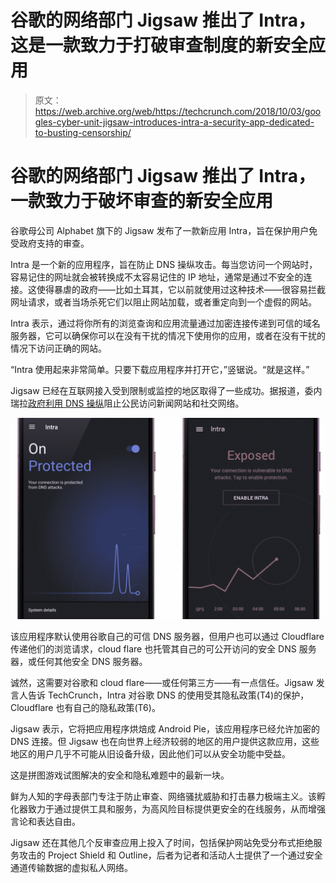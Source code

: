 # 谷歌的网络部门 Jigsaw 推出了 Intra，这是一款致力于打破审查制度的新安全应用 

> 原文：<https://web.archive.org/web/https://techcrunch.com/2018/10/03/googles-cyber-unit-jigsaw-introduces-intra-a-security-app-dedicated-to-busting-censorship/>

# 谷歌的网络部门 Jigsaw 推出了 Intra，一款致力于破坏审查的新安全应用

谷歌母公司 Alphabet 旗下的 Jigsaw 发布了一款新应用 Intra，旨在保护用户免受政府支持的审查。

Intra 是一个新的应用程序，旨在防止 DNS 操纵攻击。每当您访问一个网站时，容易记住的网址就会被转换成不太容易记住的 IP 地址，通常是通过不安全的连接。这使得暴虐的政府——比如土耳其，它以前就使用过这种技术——很容易拦截网址请求，或者当场杀死它们以阻止网站加载，或者重定向到一个虚假的网站。

Intra 表示，通过将你所有的浏览查询和应用流量通过加密连接传递到可信的域名服务器，它可以确保你可以在没有干扰的情况下使用你的应用，或者在没有干扰的情况下访问正确的网站。

“Intra 使用起来非常简单。只要下载应用程序并打开它，”竖锯说。“就是这样。”

Jigsaw 已经在互联网接入受到限制或监控的地区取得了一些成功。据报道，委内瑞拉[政府利用 DNS 操纵](https://web.archive.org/web/20230121000234/https://freedomhouse.org/report/freedom-net/2017/venezuela)阻止公民访问新闻网站和社交网络。

![](img/c15ea4df8ca343f0859e68aef277b885.png)

该应用程序默认使用谷歌自己的可信 DNS 服务器，但用户也可以通过 Cloudflare 传递他们的浏览请求，cloud flare 也托管其自己的可公开访问的安全 DNS 服务器，或任何其他安全 DNS 服务器。

诚然，这需要对谷歌和 cloud flare——或任何第三方——有一点信任。Jigsaw 发言人告诉 TechCrunch，Intra 对谷歌 DNS 的使用受其隐私政策(T4)的保护，Cloudflare 也有自己的隐私政策(T6)。

Jigsaw 表示，它将把应用程序烘焙成 Android Pie，该应用程序已经允许加密的 DNS 连接。但 Jigsaw 也在向世界上经济较弱的地区的用户提供这款应用，这些地区的用户几乎不可能从旧设备升级，因此他们可以从安全功能中受益。

这是拼图游戏试图解决的安全和隐私难题中的最新一块。

鲜为人知的字母表部门专注于防止审查、网络骚扰威胁和打击暴力极端主义。该孵化器致力于通过提供工具和服务，为高风险目标提供更安全的在线服务，从而增强言论和表达自由。

Jigsaw 还在其他几个反审查应用上投入了时间，包括保护网站免受分布式拒绝服务攻击的 Project Shield 和 Outline，后者为记者和活动人士提供了一个通过安全通道传输数据的虚拟私人网络。